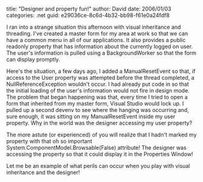 
title: "Designer and property fun!"
author: David
date: 2006/01/03
categories: .net
guid: e29036ce-8c6d-4b32-bb98-f61e0a24fdf8

I ran into a strange situation this afternoon with visual inheritance and threading. I've created a master form for my area at work so that we can have a common menu in all of our applications. It also provides a public readonly property that has information about the currently logged on user. The user's information is pulled using a BackgroundWorker so that the form can display promptly.

Here's the situation, a few days ago, I added a ManualResetEvent so that, if access to the User property was attempted before the thread completed, a NullReferenceException wouldn't occur. I had already put code in so that the initial loading of the user's information would not fire in design mode. The problem that began happening was that, every time I tried to open a form that inherited from my master form, Visual Studio would lock up. I pulled up a second devenv to see where the hanging was occurring and, sure enough, it was sitting on my ManualResetEvent inside my user property. Why in the world was the designer accessing my user property?

The more astute (or experienced) of you will realize that I hadn't marked my property with that oh so important System.ComponentModel.Browsable(False) attribute! The designer was accessing the property so that it could display it in the Properties Window!

Let me be an example of what perils can occur when you play with visual inheritance and the designer!

